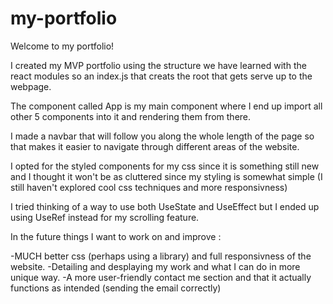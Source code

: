 # my-portfolio

Welcome to my portfolio!

I created my MVP portfolio using the structure we have learned with the react modules so an index.js that creats the root that gets serve up to the webpage.

The component called App is my main component where I end up import all other 5 components into it and rendering them from there.

I made a navbar that will follow you along the whole length of the page so that makes it easier to navigate through different areas of the website.

I opted for the styled components for my css since it is something still new and I thought it won't be as cluttered since my styling is somewhat simple (I still haven't explored cool css techniques and more responsivness)

I tried thinking of a way to use both UseState and UseEffect but I ended up using UseRef instead for my scrolling feature.

In the future things I want to work on and improve :

-MUCH better css (perhaps using a library) and full responsivness of the website.
-Detailing and desplaying my work and what I can do in more unique way.
-A more user-friendly contact me section and that it actually functions as intended (sending the email correctly)
